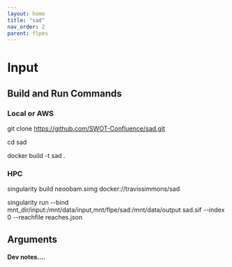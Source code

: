```yaml
---
layout: home
title: "sad"
nav_order: 2
parent: flpes
---
```


# Input

## Build and Run Commands

### Local or AWS
git clone https://github.com/SWOT-Confluence/sad.git

cd sad

docker build -t sad .


### HPC
singularity build neoobam.simg docker://travissimmons/sad

singularity run --bind mnt_dir/input:/mnt/data/input,mnt/flpe/sad:/mnt/data/output sad.sif --index 0 --reachfile reaches.json

## Arguments


#### Dev notes....